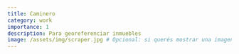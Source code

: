 ```yaml
---
title: Caminero
category: work
importance: 1
description: Para georeferenciar inmuebles
image: /assets/img/scraper.jpg # Opcional: si querés mostrar una imagen
---
```


